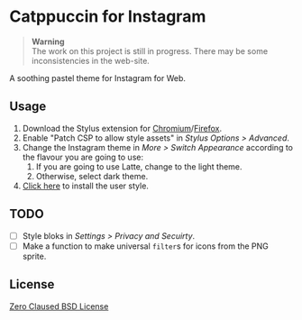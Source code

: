 # Catppuccin for Instagram

> **Warning**  
> The work on this project is still in progress. There may be some inconsistencies in the web-site.

A soothing pastel theme for Instagram for Web.

## Usage

1.  Download the Stylus extension for [Chromium](https://chrome.google.com/webstore/detail/stylus/clngdbkpkpeebahjckkjfobafhncgmne)/[Firefox](https://addons.mozilla.org/en-US/firefox/addon/styl-us/).
2.  Enable "Patch CSP to allow style assets" in *Stylus Options > Advanced*.
3.  Change the Instagram theme in *More > Switch Appearance* according to the flavour you are going to use:
    1.  If you are going to use Latte, change to the light theme.
    2.  Otherwise, select dark theme.
4.  [Click here](https://github.com/haiksgithub/catppuccin-instagram/raw/main/catppuccin-instagram.user.css) to install the user style.

## TODO

- [ ] Style bloks in *Settings > Privacy and Secuirty*.
- [ ] Make a function to make universal `filter`s for icons from the PNG sprite.

## License

[Zero Claused BSD License](https://github.com/haiksgithub/catppuccin-instagram/blob/main/license.md)
